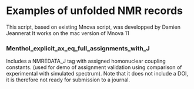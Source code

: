 # Examples of unfolded NMR records
This script, based on existing Mnova script, was developped by Damien Jeannerat
It works on the mac version of Mnova 11

### Menthol_explicit_ax_eq_full_assignments_with_J
Includes a NMREDATA_J tag with assigned homonuclear coupling constants.
(used for demo of assignment validation using comparison of experimental with simulated spectrum).
Note that it does not include a DOI, it is therefore not ready for submission to a journal.
